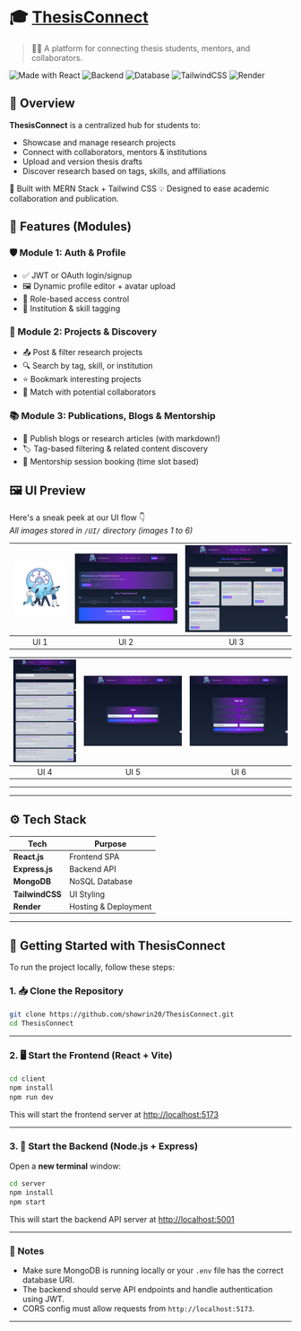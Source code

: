 # 🎓 [ThesisConnect](https://docs.google.com/document/d/1C-v7He-nDQgbw6lyI3BAR52A98BQpnWWdbkWAWkjkrk/edit?usp=sharing)

> 👩‍💻 A platform for connecting thesis students, mentors, and collaborators.

![Made with React](https://img.shields.io/badge/Frontend-React.js-blue?style=flat-square\&logo=react)
![Backend](https://img.shields.io/badge/Backend-Express.js-lightgrey?style=flat-square\&logo=express)
![Database](https://img.shields.io/badge/Database-MongoDB-green?style=flat-square\&logo=mongodb)
![TailwindCSS](https://img.shields.io/badge/Styling-TailwindCSS-38bdf8?style=flat-square\&logo=tailwindcss)
![Render](https://img.shields.io/badge/Deployment-Render-purple?style=flat-square)


## 📌 Overview

**ThesisConnect** is a centralized hub for students to:

* Showcase and manage research projects
* Connect with collaborators, mentors & institutions
* Upload and version thesis drafts
* Discover research based on tags, skills, and affiliations

🚀 Built with MERN Stack + Tailwind CSS
💡 Designed to ease academic collaboration and publication.

## 🧩 Features (Modules)

### 🛡️ Module 1: Auth & Profile

* ✅ JWT or OAuth login/signup
* 🖼️ Dynamic profile editor + avatar upload
* 🔐 Role-based access control
* 🏫 Institution & skill tagging

### 📂 Module 2: Projects & Discovery

* 📤 Post & filter research projects
* 🔍 Search by tag, skill, or institution
* ⭐ Bookmark interesting projects
* 🧠 Match with potential collaborators

### 📚 Module 3: Publications, Blogs & Mentorship

* 📝 Publish blogs or research articles (with markdown!)
* 🏷️ Tag-based filtering & related content discovery
* 📅 Mentorship session booking (time slot based)




## 🖼️ UI Preview

Here's a sneak peek at our UI flow 👇  
*All images stored in `/UI/` directory (images 1 to 6)*

| ![UI 1](https://github.com/showrin20/ThesisConnect/blob/main/UI/1.png) | ![UI 2](https://github.com/showrin20/ThesisConnect/blob/main/UI/2.png) | ![UI 3](https://github.com/showrin20/ThesisConnect/blob/main/UI/3.png) |
|:--:|:--:|:--:|
| UI 1 | UI 2 | UI 3 |

| ![UI 5](https://github.com/showrin20/ThesisConnect/blob/main/UI/5.png) | ![UI 4](https://github.com/showrin20/ThesisConnect/blob/main/UI/4.png) | ![UI 6](https://github.com/showrin20/ThesisConnect/blob/main/UI/6.png) |
|:--:|:--:|:--:|
| UI 4 | UI 5 | UI 6 |

---
---

## ⚙️ Tech Stack

| Tech            | Purpose              |
| --------------- | -------------------- |
| **React.js**    | Frontend SPA         |
| **Express.js**  | Backend API          |
| **MongoDB**     | NoSQL Database       |
| **TailwindCSS** | UI Styling           |
| **Render**      | Hosting & Deployment |

---


## 🚀 Getting Started with ThesisConnect

To run the project locally, follow these steps:

### 1. 📥 Clone the Repository

```bash
git clone https://github.com/showrin20/ThesisConnect.git
cd ThesisConnect
```

---

### 2. 🖥️ Start the Frontend (React + Vite)

```bash
cd client
npm install
npm run dev
```

This will start the frontend server at [http://localhost:5173](http://localhost:5173)

---

### 3. 🧠 Start the Backend (Node.js + Express)

Open a **new terminal** window:

```bash
cd server
npm install
npm start
```

This will start the backend API server at [http://localhost:5001](http://localhost:5001)

---

### 📌 Notes

* Make sure MongoDB is running locally or your `.env` file has the correct database URI.
* The backend should serve API endpoints and handle authentication using JWT.
* CORS config must allow requests from `http://localhost:5173`.




---

